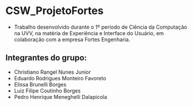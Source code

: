 # CSW_ProjetoFortes

- Trabalho desenvolvido durante o 1º período de Ciência da Computação na UVV, na matéria de Experiência e Interface do Usuário, em colaboração com a empresa Fortes Engenharia.

## Integrantes do grupo:
- Christiano Rangel Nunes Junior
- Eduardo Rodrigues Monteiro Favoreto
- Elissa Brunelli Borges
- Luiz Filipe Coutinho Borges
- Pedro Henrique Meneghelli Dalapicola
